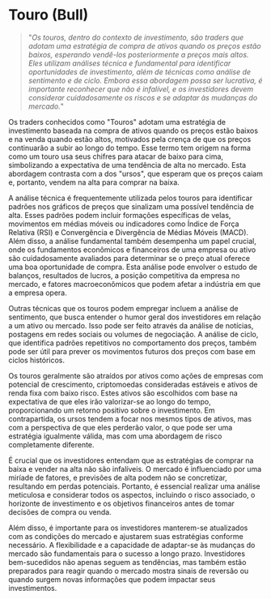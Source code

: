 # Touro (Bull)

>"*Os touros, dentro do contexto de investimento, são traders que adotam uma estratégia de compra de ativos quando os preços estão baixos, esperando vendê-los posteriormente a preços mais altos. Eles utilizam análises técnica e fundamental para identificar oportunidades de investimento, além de técnicas como análise de sentimento e de ciclo. Embora essa abordagem possa ser lucrativa, é importante reconhecer que não é infalível, e os investidores devem considerar cuidadosamente os riscos e se adaptar às mudanças do mercado.*"

Os traders conhecidos como "Touros" adotam uma estratégia de investimento baseada na compra de ativos quando os preços estão baixos e na venda quando estão altos, motivados pela crença de que os preços continuarão a subir ao longo do tempo. Esse termo tem origem na forma como um touro usa seus chifres para atacar de baixo para cima, simbolizando a expectativa de uma tendência de alta no mercado. Esta abordagem contrasta com a dos "ursos", que esperam que os preços caiam e, portanto, vendem na alta para comprar na baixa.

A análise técnica é frequentemente utilizada pelos touros para identificar padrões nos gráficos de preços que sinalizam uma possível tendência de alta. Esses padrões podem incluir formações específicas de velas, movimentos em médias móveis ou indicadores como Índice de Força Relativa (RSI) e Convergência e Divergência de Médias Móveis (MACD). Além disso, a análise fundamental também desempenha um papel crucial, onde os fundamentos econômicos e financeiros de uma empresa ou ativo são cuidadosamente avaliados para determinar se o preço atual oferece uma boa oportunidade de compra. Esta análise pode envolver o estudo de balanços, resultados de lucros, a posição competitiva da empresa no mercado, e fatores macroeconômicos que podem afetar a indústria em que a empresa opera.

Outras técnicas que os touros podem empregar incluem a análise de sentimento, que busca entender o humor geral dos investidores em relação a um ativo ou mercado. Isso pode ser feito através da análise de notícias, postagens em redes sociais ou volumes de negociação. A análise de ciclo, que identifica padrões repetitivos no comportamento dos preços, também pode ser útil para prever os movimentos futuros dos preços com base em ciclos históricos.

Os touros geralmente são atraídos por ativos como ações de empresas com potencial de crescimento, criptomoedas consideradas estáveis e ativos de renda fixa com baixo risco. Estes ativos são escolhidos com base na expectativa de que eles irão valorizar-se ao longo do tempo, proporcionando um retorno positivo sobre o investimento. Em contrapartida, os ursos tendem a focar nos mesmos tipos de ativos, mas com a perspectiva de que eles perderão valor, o que pode ser uma estratégia igualmente válida, mas com uma abordagem de risco completamente diferente.

É crucial que os investidores entendam que as estratégias de comprar na baixa e vender na alta não são infalíveis. O mercado é influenciado por uma miríade de fatores, e previsões de alta podem não se concretizar, resultando em perdas potenciais. Portanto, é essencial realizar uma análise meticulosa e considerar todos os aspectos, incluindo o risco associado, o horizonte de investimento e os objetivos financeiros antes de tomar decisões de compra ou venda.

Além disso, é importante para os investidores manterem-se atualizados com as condições do mercado e ajustarem suas estratégias conforme necessário. A flexibilidade e a capacidade de adaptar-se às mudanças do mercado são fundamentais para o sucesso a longo prazo. Investidores bem-sucedidos não apenas seguem as tendências, mas também estão preparados para reagir quando o mercado mostra sinais de reversão ou quando surgem novas informações que podem impactar seus investimentos.
